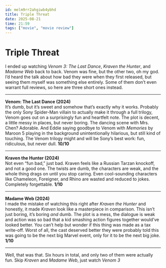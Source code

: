 ```yaml
---
id: melm9rr2ahgiwb4ybhd
title: Triple Threat
date: 2025-08-21
time: 21:59
tags: ["movie", "movie review"]
---
```


# Triple Threat

I ended up watching *Venom 3: The Last Dance*, *Kraven the Hunter*, and *Madame Web* back to back. Venom was fine, but the other two, oh my god. I’d heard the talk about how bad they were when they first released, but seeing them myself was something else entirely. Some of them don’t even warrant full reviews, so here are three short ones instead.

---

**Venom: The Last Dance (2024)**  
It’s dumb, but it’s sweet and somehow that’s exactly why it works. Probably the only Sony Spider-Man villain to actually make it through a full trilogy, Venom goes out on a surprisingly fun and heartfelt note. The plot is decent, a little messy in places, but never boring. The dancing scene with Mrs. Chen? Adorable. And Eddie saying goodbye to Venom with *Memories* by Maroon 5 playing in the background unintentionally hilarious, but still kind of touching. The Venom trilogy might and will be Sony’s best work: fun, ridiculous, but never dull. **10/10**

---

**Kraven the Hunter (2024)**  
Not even “fun bad,” just bad. Kraven feels like a Russian Tarzan knockoff, and not a good one. The twists are dumb, the characters are weak, and the whole thing drags on until you stop caring. Even cool-sounding characters like Chameleon, Foreigner, and Rhino are wasted and reduced to jokes. Completely forgettable. **1/10**

---

**Madame Web (2024)**  
I made the mistake of watching this right after *Kraven the Hunter* and honestly, it made *Kraven* look like a masterpiece in comparison. This isn’t just boring, it’s boring *and* dumb. The plot is a mess, the dialogue is weak and action was so bad that a kid smashing action figures together would’ve looked better. You can’t help but wonder if this thing was made as a tax write-off. Worst of all, the cast deserved better they were probably told this was going to be the next big Marvel event, only for it to be the next big joke. **1/10**

---

Well, that was that. Six hours in total, and only two of them were actually fun. Skip *Kraven* and *Madame Web*, just watch *Venom 3*